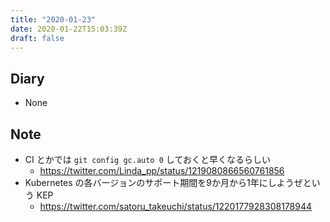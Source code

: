 ```yaml
---
title: "2020-01-23"
date: 2020-01-22T15:03:39Z
draft: false
---
```


## Diary

* None

## Note

* CI とかでは `git config gc​.auto 0` しておくと早くなるらしい
  * https://twitter.com/Linda_pp/status/1219080866560761856
* Kubernetes の各バージョンのサポート期間を9か月から1年にしようぜという KEP
  * https://twitter.com/satoru_takeuchi/status/1220177928308178944
